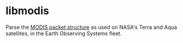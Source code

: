 # libmodis

Parse the [MODIS packet structure](https://directreadout.sci.gsfc.nasa.gov/documents/satellite_gen/MODIS_UG.pdf) as used on NASA's Terra and Aqua satellites, in the Earth Observing Systems fleet.
